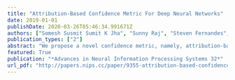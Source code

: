 ```yaml
---
title: "Attribution-Based Confidence Metric For Deep Neural Networks"
date: 2019-01-01
publishDate: 2020-03-26T05:46:34.991671Z
authors: ["Somesh Susmit Sumit K Jha", "Sunny Raj", "Steven Fernandes", "Somesh Susmit Sumit K Jha", "Somesh Susmit Sumit K Jha", "Brian Jalaian", "Gunjan Verma", "Ananthram Swami", "Steven Lawrence Fernandes", "Sumit Kumar Jha", "Somesh Susmit Sumit K Jha", "Brian Jalaian", "Gunjan Verma", "Ananthram Swami"]
publication_types: ["2"]
abstract: "We propose a novel confidence metric, namely, attribution-based confidence (ABC) for deep neural networks (DNNs). ABC metric characterizes whether the output of a DNN on an input can be trusted. DNNs are known to be brittle on inputs outside the training distribution and are, hence, susceptible to adversarial attacks. This fragility is compounded by a lack of effectively computable measures of model confidence that correlate well with the accuracy of DNNs. These factors have impeded the adoption of DNNs in high-assurance systems. The proposed ABC metric addresses these challenges. It does not require access to the training data, the use of ensembles, or the need to train a calibration model on a held-out validation set. Hence, the new metric is usable even when only a trained model is available for inference. We mathematically motivate the proposed metric and evaluate its effectiveness with two sets of experiments. First, we study the change in accuracy and the associated confidence over out-of-distribution inputs. Second, we consider several digital and physically realizable attacks such as FGSM, CW, DeepFool, PGD, and adversarial patch generation methods. The ABC metric is low on out-of-distribution data and adversarial examples, where the accuracy of the model is also low. These experiments demonstrate the effectiveness of the ABC metric towards creating more trustworthy and resilient DNNs."
featured: True
publication: "*Advances in Neural Information Processing Systems 32*"
url_pdf: "http://papers.nips.cc/paper/9355-attribution-based-confidence-metric-for-deep-neural-networks.pdf%0Ahttps://papers.nips.cc/paper/9355-attribution-based-confidence-metric-for-deep-neural-networks"
---
```


